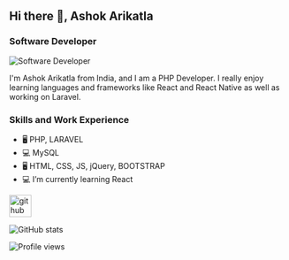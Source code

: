 ## Hi there 👋, Ashok Arikatla
### Software Developer
![Software Developer](https://arturssmirnovs.github.io/github-profile-readme-generator/images/banner.png)

I'm Ashok Arikatla from India, and I am a PHP Developer. I really enjoy learning languages and frameworks like React and React Native as well as working on Laravel.

### Skills and Work Experience

- 🖥️ PHP, LARAVEL
- 💻 MySQL
- 🖥️ HTML, CSS, JS, jQuery, BOOTSTRAP
- 💻 I’m currently learning React 


[<img src='https://cdn.jsdelivr.net/npm/simple-icons@3.0.1/icons/github.svg' alt='github' height='40'>](https://github.com/ashokarikatla0402)  

![GitHub stats](https://github-readme-stats.vercel.app/api?username=ashokarikatla0402&show_icons=true)  

![Profile views](https://gpvc.arturio.dev/ashokarikatla0402)  
